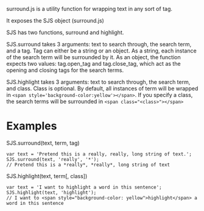 surround.js is a utility function for wrapping text in any sort of tag.

It exposes the SJS object (surround.js)

SJS has two functions, surround and highlight.

SJS.surround takes 3 arguments: text to search through, the search term, and a tag.  Tag can either be a string or an object.  As a string, each instance of the search term will be surrounded by it.  As an object, the function expects two values:  tag.open_tag and tag.close_tag, which act as the opening and closing tags for the search terms.

SJS.highlight takes 3 arguments: text to search through, the search term, and class.  Class is optional.  By default, all instances of term will be wrapped in ```<span style='background-color:yellow'></span>```.  If you specify a class, the search terms will be surrounded in ```<span class="<class>"></span>```

Examples
========

SJS.surround(text, term, tag)
```
var text = 'Pretend this is a really, really, long string of text.';
SJS.surround(text, 'really', '*'); 
// Pretend this is a *really*, *really*, long string of text
```

SJS.highlight(text, term[, class])
```
var text = 'I want to highlight a word in this sentence';
SJS.highlight(text, 'highlight'); 
// I want to <span style="background-color: yellow">highlight</span> a word in this sentence
```
